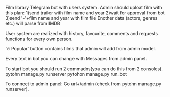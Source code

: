 Film library Telegram bot with users system.
Admin should uploat film with this plan:
  1)send trailer with film name and year
  2)wait for approval from bot
  3)send '-'+film name and year with film file
  Enother data (actors, genres etc.) will parse from IMDB

User system are realized with history, favourite, comments and requests functions for every own person.

'🔥 Popular' button contains films that admin will add from admin model.

Every text in bot you can change with Messages from admin panel.

To start bot you should run 2 commadns(you can do this from 2 consoles).
pytohn manage.py runserver
pytohon manage.py run_bot

To connect to admin panel:
Go url+/admin (check from pytohn manage.py runserver).
